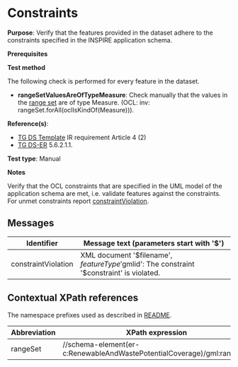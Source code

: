# Constraints

**Purpose**: Verify that the features provided in the dataset adhere to the constraints specified in the INSPIRE application schema.

**Prerequisites**

**Test method**

The following check is performed for every feature in the dataset.

* **rangeSetValuesAreOfTypeMeasure**: Check manually that the values in the [range set](#rangeSet) are of type Measure. (OCL: inv: rangeSet.forAll(oclIsKindOf(Measure))).


**Reference(s)**: 

* [TG DS Template](./README.md#ref_TG_DS_tmpl) IR requirement Article 4 (2)
* [TG DS-ER](./README.md#ref_TG_DS_ER) 5.6.2.1.1.

**Test type**: Manual

**Notes** 

Verify that the OCL constraints that are specified in the UML model of the application schema are met, i.e. validate features against the constraints. For unmet constraints report [constraintViolation](#constraintViolation).

## Messages

Identifier  |  Message text (parameters start with '$')
---------------------------------------------------------- | -------------------------------------------------------------------------
constraintViolation <a name="constraintViolation"/>  |  XML document '$filename', $featureType '$gmlid': The constraint '$constraint' is violated.

## Contextual XPath references

The namespace prefixes used as described in [README](./README.md#namespaces).

Abbreviation                                               |  XPath expression                     |Multiplicity       |Voidable
---------------------------------------------------------- | ------------------------------------- | ------------------|----------
rangeSet <a name="rangeSet"></a> | //schema-element(er-c:RenewableAndWastePotentialCoverage)/gml:rangeSet | 0..\* | No
